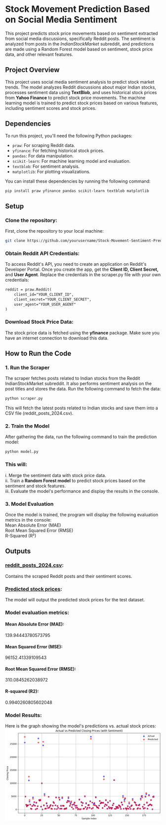 # Stock Movement Prediction Based on Social Media Sentiment

This project predicts stock price movements based on sentiment extracted from social media discussions, specifically Reddit posts. The sentiment is analyzed from posts in the *IndianStockMarket* subreddit, and predictions are made using a Random Forest model based on sentiment, stock price data, and other relevant features.

## Project Overview

This project uses social media sentiment analysis to predict stock market trends. The model analyzes Reddit discussions about major Indian stocks, processes sentiment data using **TextBlob**, and uses historical stock prices from **Yahoo Finance** to predict stock price movements. The machine learning model is trained to predict stock prices based on various features, including sentiment scores and stock prices.

## Dependencies

To run this project, you'll need the following Python packages:

- `praw`: For scraping Reddit data.
- `yfinance`: For fetching historical stock prices.
- `pandas`: For data manipulation.
- `scikit-learn`: For machine learning model and evaluation.
- `textblob`: For sentiment analysis.
- `matplotlib`: For plotting visualizations.

You can install these dependencies by running the following command:

```bash
pip install praw yfinance pandas scikit-learn textblob matplotlib
```
## Setup

### Clone the repository:<br>
First, clone the repository to your local machine:
```bash
git clone https://github.com/yourusername/Stock-Movement-Sentiment-Prediction.git
```
### Obtain Reddit API Credentials:<br>
To access Reddit's API, you need to create an application on Reddit's Developer Portal.
Once you create the app, get the **Client ID, Client Secret,** and **User Agent**.
Replace the credentials in the scraper.py file with your own credentials:
```
reddit = praw.Reddit(
    client_id="YOUR_CLIENT_ID",
    client_secret="YOUR_CLIENT_SECRET",
    user_agent="YOUR_USER_AGENT"
)
```
### Download Stock Price Data: <br>
The stock price data is fetched using the **yfinance** package. Make sure you have an internet connection to download this data.


## How to Run the Code
### 1. Run the Scraper <br>
The scraper fetches posts related to Indian stocks from the Reddit IndianStockMarket subreddit. It also performs sentiment analysis on the post titles and stores the data.
Run the following command to fetch the data:
```bash
python scraper.py
```
This will fetch the latest posts related to Indian stocks and save them into a CSV file (reddit_posts_2024.csv).

### 2. Train the Model
After gathering the data, run the following command to train the prediction model:
```bash
python model.py
```
### This will:
i. Merge the sentiment data with stock price data.<br>
ii. Train a **Random Forest model** to predict stock prices based on the sentiment and stock features.<br>
iii. Evaluate the model's performance and display the results in the console.<br>


### 3. Model Evaluation
Once the model is trained, the program will display the following evaluation metrics in the console: <br>
Mean Absolute Error (MAE)<br>
Root Mean Squared Error (RMSE)<br>
R-Squared (R²)<br>


## Outputs
### [reddit_posts_2024.csv](./Outputs/reddit_posts_2024.csv): 
Contains the scraped Reddit posts and their sentiment scores. <br>
### [Predicted stock prices](./Outputs/predicted_closing_prices_2024.csv): 
The model will output the predicted stock prices for the test dataset.
### Model evaluation metrics: 
#### Mean Absolute Error (MAE): 
139.94443780573795<br>
#### Mean Squared Error (MSE): 
96152.41339109543<br>
#### Root Mean Squared Error (RMSE): 
310.0845262038972<br>
#### R-squared (R2): 
0.9940260805602048<br>
### Model Results:
Here is the graph showing the model's predictions vs. actual stock prices:
![Stock Prediction Graph](./Outputs/ActualVsPredictedPlot.png)



